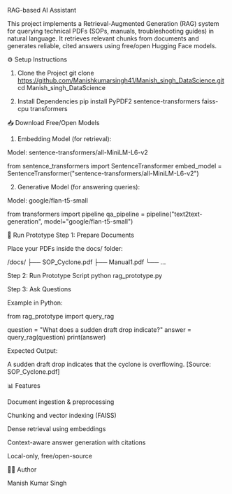 RAG-based AI Assistant

This project implements a Retrieval-Augmented Generation (RAG) system for querying technical PDFs (SOPs, manuals, troubleshooting guides) in natural language. It retrieves relevant chunks from documents and generates reliable, cited answers using free/open Hugging Face models.

⚙️ Setup Instructions
1. Clone the Project
git clone https://github.com/Manishkumarsingh41/Manish_singh_DataScience.git
cd Manish_singh_DataScience

2. Install Dependencies
pip install PyPDF2 sentence-transformers faiss-cpu transformers

📥 Download Free/Open Models

1. Embedding Model (for retrieval):

Model: sentence-transformers/all-MiniLM-L6-v2

from sentence_transformers import SentenceTransformer
embed_model = SentenceTransformer("sentence-transformers/all-MiniLM-L6-v2")


2. Generative Model (for answering queries):

Model: google/flan-t5-small

from transformers import pipeline
qa_pipeline = pipeline("text2text-generation", model="google/flan-t5-small")

🚀 Run Prototype
Step 1: Prepare Documents

Place your PDFs inside the docs/ folder:

/docs/
    ├── SOP_Cyclone.pdf
    ├── Manual1.pdf
    └── ...

Step 2: Run Prototype Script
python rag_prototype.py

Step 3: Ask Questions

Example in Python:

from rag_prototype import query_rag

question = "What does a sudden draft drop indicate?"
answer = query_rag(question)
print(answer)


Expected Output:

A sudden draft drop indicates that the cyclone is overflowing. [Source: SOP_Cyclone.pdf]

📊 Features

Document ingestion & preprocessing

Chunking and vector indexing (FAISS)

Dense retrieval using embeddings

Context-aware answer generation with citations

Local-only, free/open-source

👨‍💻 Author

Manish Kumar Singh
